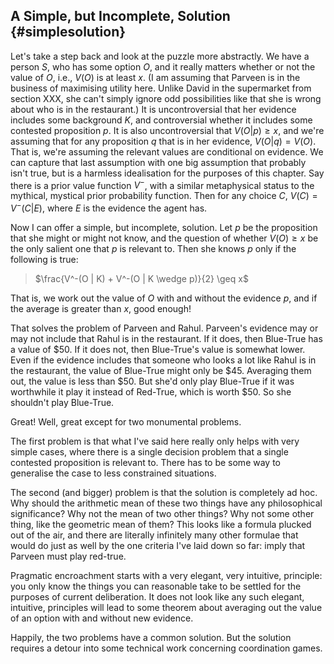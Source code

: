 ## A Simple, but Incomplete, Solution {#simplesolution}

Let's take a step back and look at the puzzle more abstractly. We have a person *S*, who has some option *O*, and it really matters whether or not the value of *O*, i.e., $V(O)$ is at least $x$. (I am assuming that Parveen is in the business of maximising utility here. Unlike David in the supermarket from section XXX, she can't simply ignore odd possibilities like that she is wrong about who is in the restaurant.) It is uncontroversial that her evidence includes some background $K$, and controversial whether it includes some contested proposition $p$. It is also uncontroversial that $V(O | p) \geq x$, and we're assuming that for any proposition $q$ that is in her evidence, $V(O | q) = V(O)$. That is, we're assuming the relevant values are conditional on evidence. We can capture that last assumption with one big assumption that probably isn't true, but is a harmless idealisation for the purposes of this chapter. Say there is a prior value function $V^-$, with a similar metaphysical status to the mythical, mystical prior probability function. Then for any choice $C$, $V(C) = V^-(C | E)$, where $E$ is the evidence the agent has.

Now I can offer a simple, but incomplete, solution.  Let $p$ be the proposition that she might or might not know, and the question of whether $V(O) \geq x$ be the only salient one that $p$ is relevant to. Then she knows $p$ only if the following is true:

> $\frac{V^-(O | K) + V^-(O | K \wedge p)}{2} \geq x$

That is, we work out the value of $O$ with and without the evidence $p$, and if the average is greater than $x$, good enough!

That solves the problem of Parveen and Rahul. Parveen's evidence may or may not include that Rahul is in the restaurant. If it does, then Blue-True has a value of \$50. If it does not, then Blue-True's value is somewhat lower. Even if the evidence includes that someone who looks a lot like Rahul is in the restaurant, the value of Blue-True might only be \$45. Averaging them out, the value is less than \$50. But she'd only play Blue-True if it was worthwhile it play it instead of Red-True, which is worth \$50. So she shouldn't play Blue-True.

Great! Well, great except for two monumental problems. 

The first problem is that what I've said here really only helps with very simple cases, where there is a single decision problem that a single contested proposition is relevant to. There has to be some way to generalise the case to less constrained situations. 

The second (and bigger) problem is that the solution is completely ad hoc. Why should the arithmetic mean of these two things have any philosophical significance? Why not the mean of two other things? Why not some other thing, like the geometric mean of them? This looks like a formula plucked out of the air, and there are literally infinitely many other formulae that would do just as well by the one criteria I've laid down so far: imply that Parveen must play red-true.

Pragmatic encroachment starts with a very elegant, very intuitive, principle: you
only know the things you can reasonable take to be settled for the purposes of current deliberation. It does not look like any such elegant, intuitive, principles will lead to some theorem about averaging out the value of an option with and without new evidence.

Happily, the two problems have a common solution. But the solution requires a detour into some technical work concerning coordination games.
